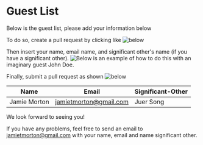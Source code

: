 # Guest List

Below is the guest list, please add your information below

To do so, create a pull request by clicking like ![below](https://github.com/mortonjt/savethedate/blob/gh-pages/other/img/edit.png)

Then insert your name,  email name, and significant other's name (if you have a significant other).
![Below](https://github.com/mortonjt/savethedate/blob/gh-pages/other/img/insert.png) is an example of how to do this with an imaginary guest John Doe.

Finally, submit a pull request as shown ![below](https://github.com/mortonjt/savethedate/blob/gh-pages/other/img/pr.png)

| Name	| Email	| Significant-Other |
| ---   | ----- | ----------------- |
| Jamie Morton	| jamietmorton@gmail.com | 	Juer Song |



We look forward to seeing you!

If you have any problems, feel free to send an email to jamietmorton@gmail.com with your name, email and name significant other.
